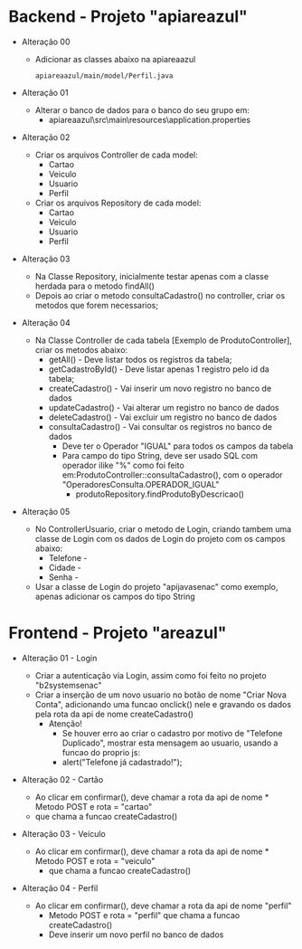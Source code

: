 # Backend - Projeto "apiareazul"
* Alteração 00
    * Adicionar as classes abaixo na apiareaazul
        ```
        apiareaazul/main/model/Perfil.java
        ```
* Alteração 01
     * Alterar o banco de dados para o banco do seu grupo em:
          * apiareaazul\src\main\resources\application.properties

* Alteração 02
    * Criar os arquivos Controller de cada model:
        * Cartao
        * Veiculo
        * Usuario
        * Perfil
    * Criar os arquivos Repository de cada model:
        * Cartao
        * Veiculo
        * Usuario
        * Perfil

* Alteração 03
    * Na Classe Repository, inicialmente testar apenas com a classe herdada para o metodo findAll()
    * Depois ao criar o metodo consultaCadastro() no controller, criar os metodos que forem necessarios;

* Alteração 04
    * Na Classe Controller de cada tabela [Exemplo de ProdutoController], criar os metodos abaixo:
        * getAll() - Deve listar todos os registros da tabela;
        * getCadastroById() - Deve listar apenas 1 registro pelo id da tabela;
        * createCadastro() - Vai inserir um novo registro no banco de dados
        * updateCadastro() - Vai alterar um registro no banco de dados
        * deleteCadastro() - Vai excluir um registro no banco de dados
        * consultaCadastro() - Vai consultar os registros no banco de dados
            * Deve ter o Operador "IGUAL" para todos os campos da tabela
            * Para campo do tipo String, deve ser usado SQL com operador ilike "%"
            como foi feito em:ProdutoController::consultaCadastro(), com o operador "OperadoresConsulta.OPERADOR_IGUAL"
                * produtoRepository.findProdutoByDescricao()
* Alteração 05
    * No ControllerUsuario, criar o metodo de Login, criando tambem uma classe de Login com os dados de Login do projeto com os campos abaixo:
        * Telefone - 
        * Cidade - 
        * Senha -
    * Usar a classe de Login do projeto "apijavasenac" como exemplo, apenas adicionar os campos do tipo String 

# Frontend - Projeto "areazul"
* Alteração 01 - Login
    * Criar a autenticação via Login, assim como foi feito no projeto "b2systemsenac"
    * Criar a inserção de um novo usuario no botão de nome "Criar Nova Conta", adicionando uma funcao onclick() nele e gravando os dados 
    pela rota da api de nome createCadastro()
        * Atenção!
            * Se houver erro ao criar o cadastro por motivo de "Telefone Duplicado", mostrar esta mensagem ao usuario, 
            usando a funcao do proprio js:
             * alert("Telefone já cadastrado!");

* Alteração 02 - Cartão
    * Ao clicar em confirmar(), deve chamar a rota da api de nome * Metodo POST e rota = "cartao"
    * que chama a funcao createCadastro()

* Alteração 03 - Veículo
    * Ao clicar em confirmar(), deve chamar a rota da api de nome * Metodo POST e rota = "veiculo"
        * que chama a funcao createCadastro()
        
* Alteração 04 - Perfil
    * Ao clicar em confirmar(), deve chamar a rota da api de nome "perfil"
        * Metodo POST e rota = "perfil" que chama a funcao createCadastro()
        * Deve inserir um novo perfil no banco de dados
    
